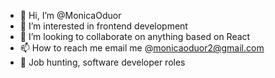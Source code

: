 - 👋 Hi, I’m @MonicaOduor
- 👀 I’m interested in frontend development
- 💞️ I’m looking to collaborate on anything based on React
- 📫 How to reach me email me @monicaoduor2@gmail.com
- 💭 Job hunting, software developer roles

<!---
MonicaOduor/MonicaOduor is a ✨ special ✨ repository because its `README.md` (this file) appears on your GitHub profile.
You can click the Preview link to take a look at your changes.
--->
